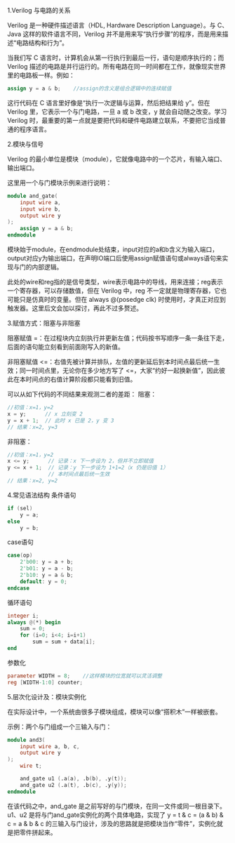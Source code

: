 1.Verilog 与电路的关系

Verilog 是一种硬件描述语言（HDL, Hardware Description Language）。与 C、Java 这样的软件语言不同，Verilog 并不是用来写“执行步骤”的程序，而是用来描述“电路结构和行为”。

当我们写 C 语言时，计算机会从第一行执行到最后一行，语句是顺序执行的；而 Verilog 描述的电路是并行运行的。所有电路在同一时间都在工作，就像现实世界里的电路板一样。例如：

```verilog
assign y = a & b;    //assign的含义是组合逻辑中的连续赋值
```

这行代码在 C 语言里好像是“执行一次逻辑与运算，然后把结果给 y”。但在 Verilog 里，它表示一个与门电路，一旦 a 或 b 改变，y 就会自动随之改变。学习 Verilog 时，最重要的第一点就是要把代码和硬件电路建立联系，不要把它当成普通的程序语言。

2.模块与信号

Verilog 的最小单位是模块（module），它就像电路中的一个芯片，有输入端口、输出端口。

这里用一个与门模块示例来进行说明：
```verilog
module and_gate(
    input wire a,
    input wire b,
    output wire y
);
    assign y = a & b;
endmodule
```
模块始于module，在endmodule处结束，input对应的a和b含义为输入端口，output对应y为输出端口，在声明IO端口后使用assign赋值语句或always语句来实现与门的内部逻辑。

此处的wire和reg指的是信号类型，wire表示电路中的导线，用来连接；reg表示一个寄存器，可以存储数值，但在 Verilog 中，reg 不一定就是物理寄存器，它也可能只是仿真时的变量。但在 always @(posedge clk) 时使用时，才真正对应到触发器。这里后文会加以探讨，再此不过多赘述。

3.赋值方式：阻塞与非阻塞

阻塞赋值 =：在过程块内立刻执行并更新左值；代码按书写顺序一条一条往下走，后面的语句能立刻看到前面刚写入的新值。

非阻塞赋值 <=：右值先被计算并排队，左值的更新延后到本时间点最后统一生效；同一时间点里，无论你在多少地方写了 <=，大家“约好一起换新值”，因此彼此在本时间点的右值计算阶段都只能看到旧值。

可以从如下代码的不同结果来观测二者的差距：
阻塞：
```verilog
//初值：x=1，y=2
x = y;      // x 立刻变 2
y = x + 1;  // 此时 x 已是 2，y 变 3
// 结果：x=2, y=3
```
非阻塞：
```verilog
//初值：x=1，y=2
x <= y;      // 记录：x 下一步设为 2，但并不立即赋值
y <= x + 1;  // 记录：y 下一步设为 1+1=2（x 仍是旧值 1）
             // 本时间点最后统一生效
// 结果：x=2, y=2
```

4.常见语法结构
条件语句
```verilog
if (sel)
    y = a;
else
    y = b;
```
case语句
```verilog
case(op)
    2'b00: y = a + b;
    2'b01: y = a - b;
    2'b10: y = a & b;
    default: y = 0;
endcase
```
循环语句
```verilog
integer i;
always @(*) begin
    sum = 0;
    for (i=0; i<4; i=i+1)
        sum = sum + data[i];
end
```
参数化
```verilog
parameter WIDTH = 8;    //这样模块的位宽就可以灵活调整
reg [WIDTH-1:0] counter;
```

5.层次化设计及：模块实例化

在实际设计中，一个系统由很多子模块组成，模块可以像“搭积木”一样被嵌套。

示例：两个与门组成一个三输入与门：
```verilog
module and3(
    input wire a, b, c,
    output wire y
);
    wire t;

    and_gate u1 (.a(a), .b(b), .y(t));
    and_gate u2 (.a(t), .b(c), .y(y));
endmodule
```
在该代码之中，and_gate 是之前写好的与门模块，在同一文件或同一根目录下。u1、u2 是将与门and_gate实例化的两个具体电路，实现了 y = t & c = (a & b) & c = a & b & c  的三输入与门设计，涉及的思路就是把模块当作“零件”，实例化就是把零件拼起来。
